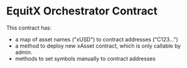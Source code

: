 # EquitX Orchestrator Contract

This contract has:

- a map of asset names ("xUSD") to contract addresses ("C123…")
- a method to deploy new xAsset contract, which is only callable by admin.
- methods to set symbols manually to contract addresses
